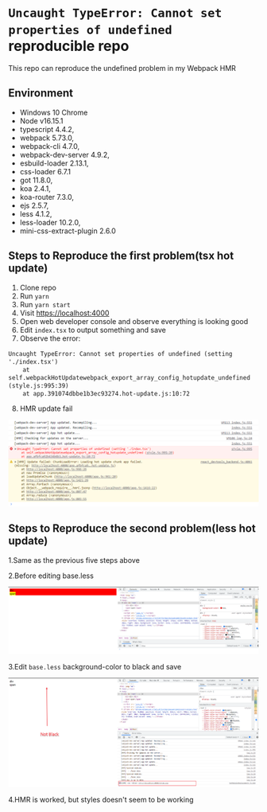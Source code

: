 # `Uncaught TypeError: Cannot set properties of undefined` reproducible repo

This repo can reproduce the undefined problem in my Webpack HMR

## Environment

- Windows 10 Chrome
- Node v16.15.1
- typescript 4.4.2,
- webpack 5.73.0,
- webpack-cli 4.7.0,
- webpack-dev-server 4.9.2,
- esbuild-loader 2.13.1,
- css-loader 6.7.1
- got 11.8.0,
- koa 2.4.1,
- koa-router 7.3.0,
- ejs 2.5.7,
- less 4.1.2,
- less-loader 10.2.0,
- mini-css-extract-plugin 2.6.0

## Steps to Reproduce the first problem(tsx hot update)

1. Clone repo
2. Run `yarn`
3. Run `yarn start`
4. Visit <https://localhost:4000>
5. Open web developer console and observe everything is looking good
6. Edit `index.tsx` to output something and save
7. Observe the error:

```
Uncaught TypeError: Cannot set properties of undefined (setting './index.tsx')
    at self.webpackHotUpdatewebpack_export_array_config_hotupdate_undefined (style.js:995:39)
    at app.391074dbbe1b3ec93274.hot-update.js:10:72
```

8. HMR update fail

![Screenshot of the error](./image/tsx-update-fail.png)

## Steps to Reproduce the second problem(less hot update)

1.Same as the previous five steps above

2.Before editing base.less

![Screenshot of the before edit](./image/before-update-less.png)

3.Edit `base.less` background-color to black and save

![Screenshot of the after edit](./image/after-update-less.png)

4.HMR is worked, but styles doesn't seem to be working
